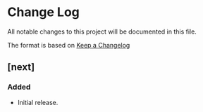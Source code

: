 # Change Log
All notable changes to this project will be documented in this file.

The format is based on [Keep a Changelog](http://keepachangelog.com/)

## [next]
### Added
- Initial release.
